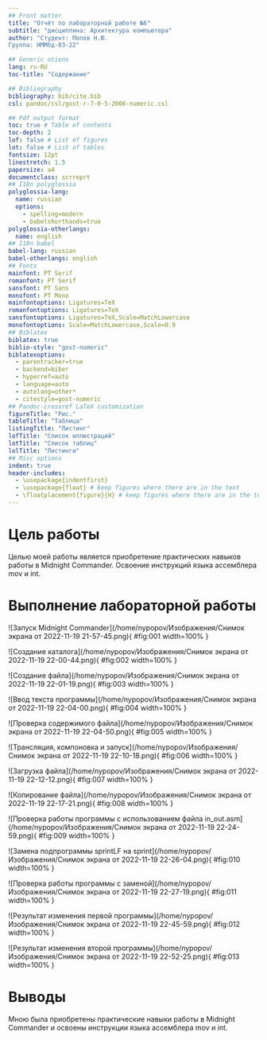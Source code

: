 ```yaml
---
## Front matter
title: "Отчёт по лабораторной работе №6"
subtitle: "дисциплина: Архитектура компьютера"
author: "Студент: Попов Н.Ю.  
Группа: НММбд-03-22"

## Generic otions
lang: ru-RU
toc-title: "Содержание"

## Bibliography
bibliography: bib/cite.bib
csl: pandoc/csl/gost-r-7-0-5-2008-numeric.csl

## Pdf output format
toc: true # Table of contents
toc-depth: 2
lof: false # List of figures
lot: false # List of tables
fontsize: 12pt
linestretch: 1.5
papersize: a4
documentclass: scrreprt
## I18n polyglossia
polyglossia-lang:
  name: russian
  options:
	- spelling=modern
	- babelshorthands=true
polyglossia-otherlangs:
  name: english
## I18n babel
babel-lang: russian
babel-otherlangs: english
## Fonts
mainfont: PT Serif
romanfont: PT Serif
sansfont: PT Sans
monofont: PT Mono
mainfontoptions: Ligatures=TeX
romanfontoptions: Ligatures=TeX
sansfontoptions: Ligatures=TeX,Scale=MatchLowercase
monofontoptions: Scale=MatchLowercase,Scale=0.9
## Biblatex
biblatex: true
biblio-style: "gost-numeric"
biblatexoptions:
  - parentracker=true
  - backend=biber
  - hyperref=auto
  - language=auto
  - autolang=other*
  - citestyle=gost-numeric
## Pandoc-crossref LaTeX customization
figureTitle: "Рис."
tableTitle: "Таблица"
listingTitle: "Листинг"
lofTitle: "Список иллюстраций"
lotTitle: "Список таблиц"
lolTitle: "Листинги"
## Misc options
indent: true
header-includes:
  - \usepackage{indentfirst}
  - \usepackage{float} # keep figures where there are in the text
  - \floatplacement{figure}{H} # keep figures where there are in the text
---
```


# Цель работы

Целью моей работы является приобретение практических навыков работы в Midnight Commander. Освоение инструкций языка ассемблера mov и int.

# Выполнение лабораторной работы

![Запуск Midnight Commander](/home/nypopov/Изображения/Снимок экрана от 2022-11-19 21-57-45.png){ #fig:001 width=100% }

![Создание каталога](/home/nypopov/Изображения/Снимок экрана от 2022-11-19 22-00-44.png){ #fig:002 width=100% }

![Создание файла](/home/nypopov/Изображения/Снимок экрана от 2022-11-19 22-01-19.png){ #fig:003 width=100% }

![Ввод текста программы](/home/nypopov/Изображения/Снимок экрана от 2022-11-19 22-04-00.png){ #fig:004 width=100% }

![Проверка содержимого файла](/home/nypopov/Изображения/Снимок экрана от 2022-11-19 22-04-50.png){ #fig:005 width=100% }

![Трансляция, компоновка и запуск](/home/nypopov/Изображения/Снимок экрана от 2022-11-19 22-10-18.png){ #fig:006 width=100% }

![Загрузка файла](/home/nypopov/Изображения/Снимок экрана от 2022-11-19 22-12-12.png){ #fig:007 width=100% }

![Копирование файла](/home/nypopov/Изображения/Снимок экрана от 2022-11-19 22-17-21.png){ #fig:008 width=100% }

![Проверка работы программы с использованием файла in_out.asm](/home/nypopov/Изображения/Снимок экрана от 2022-11-19 22-24-59.png){ #fig:009 width=100% }

![Замена подпрограммы sprintLF на sprint](/home/nypopov/Изображения/Снимок экрана от 2022-11-19 22-26-04.png){ #fig:010 width=100% }

![Проверка работы программы с заменой](/home/nypopov/Изображения/Снимок экрана от 2022-11-19 22-27-19.png){ #fig:011 width=100% }

![Результат изменения первой программы](/home/nypopov/Изображения/Снимок экрана от 2022-11-19 22-45-59.png){ #fig:012 width=100% }

![Результат изменения второй программы](/home/nypopov/Изображения/Снимок экрана от 2022-11-19 22-52-25.png){ #fig:013 width=100% }



# Выводы

Мною была приобретены практические навыки работы в Midnight Commander и освоены инструкции языка ассемблера mov и int.


